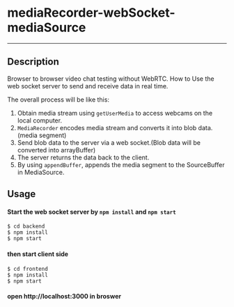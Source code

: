 # mediaRecorder-webSocket-mediaSource
------------

## Description

Browser to browser video chat testing without WebRTC.
How to Use the web socket server to send and receive data in real time.

The overall process will be like this:

1. Obtain media stream using `getUserMedia` to access webcams on the local computer.
2. `MediaRecorder` encodes media stream and converts it into blob data.(media segment)
3. Send blob data to the server via a web socket.(Blob data will be converted into arrayBuffer)
4. The server returns the data back to the client.
5. By using `appendBuffer`, appends the media segment to the SourceBuffer in MediaSource.


## Usage

#### Start the web socket server by `npm install` and `npm start`
```
$ cd backend
$ npm install
$ npm start
```

#### then start client side
```
$ cd frontend
$ npm install
$ npm start
```

#### open http://localhost:3000 in broswer

